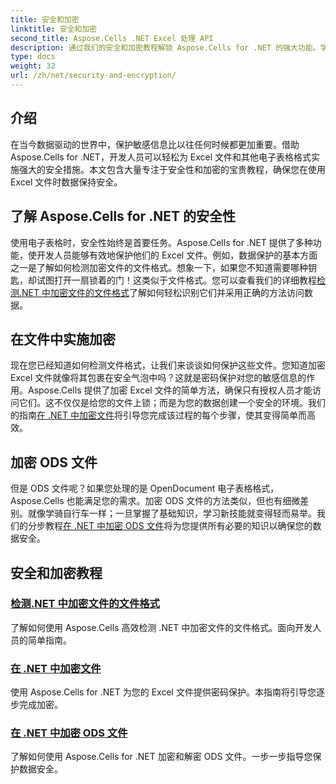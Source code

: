```yaml
---
title: 安全和加密
linktitle: 安全和加密
second_title: Aspose.Cells .NET Excel 处理 API
description: 通过我们的安全和加密教程解锁 Aspose.Cells for .NET 的强大功能。学习如何轻松检测和加密文件。
type: docs
weight: 32
url: /zh/net/security-and-encryption/
---
```

## 介绍

在当今数据驱动的世界中，保护敏感信息比以往任何时候都更加重要。借助 Aspose.Cells for .NET，开发人员可以轻松为 Excel 文件和其他电子表格格式实施强大的安全措施。本文包含大量专注于安全性和加密的宝贵教程，确保您在使用 Excel 文件时数据保持安全。

## 了解 Aspose.Cells for .NET 的安全性

使用电子表格时，安全性始终是首要任务。Aspose.Cells for .NET 提供了多种功能，使开发人员能够有效地保护他们的 Excel 文件。例如，数据保护的基本方面之一是了解如何检测加密文件的文件格式。想象一下，如果您不知道需要哪种钥匙，却试图打开一扇锁着的门！这类似于文件格式。您可以查看我们的详细教程[检测.NET 中加密文件的文件格式](./detect-file-format-of-encrypted-files/)了解如何轻松识别它们并采用正确的方法访问数据。

## 在文件中实施加密

现在您已经知道如何检测文件格式，让我们来谈谈如何保护这些文件。您知道加密 Excel 文件就像将其包裹在安全气泡中吗？这就是密码保护对您的敏感信息的作用。Aspose.Cells 提供了加密 Excel 文件的简单方法，确保只有授权人员才能访问它们。这不仅仅是给您的文件上锁；而是为您的数据创建一个安全的环境。我们的指南[在 .NET 中加密文件](./encrypting-files/)将引导您完成该过程的每个步骤，使其变得简单而高效。

## 加密 ODS 文件

但是 ODS 文件呢？如果您处理的是 OpenDocument 电子表格格式，Aspose.Cells 也能满足您的需求。加密 ODS 文件的方法类似，但也有细微差别。就像学骑自行车一样；一旦掌握了基础知识，学习新技能就变得轻而易举。我们的分步教程[在 .NET 中加密 ODS 文件](./encrypting-ods-files/)将为您提供所有必要的知识以确保您的数据安全。

## 安全和加密教程
### [检测.NET 中加密文件的文件格式](./detect-file-format-of-encrypted-files/)
了解如何使用 Aspose.Cells 高效检测 .NET 中加密文件的文件格式。面向开发人员的简单指南。
### [在 .NET 中加密文件](./encrypting-files/)
使用 Aspose.Cells for .NET 为您的 Excel 文件提供密码保护。本指南将引导您逐步完成加密。
### [在 .NET 中加密 ODS 文件](./encrypting-ods-files/)
了解如何使用 Aspose.Cells for .NET 加密和解密 ODS 文件。一步一步指导您保护数据安全。